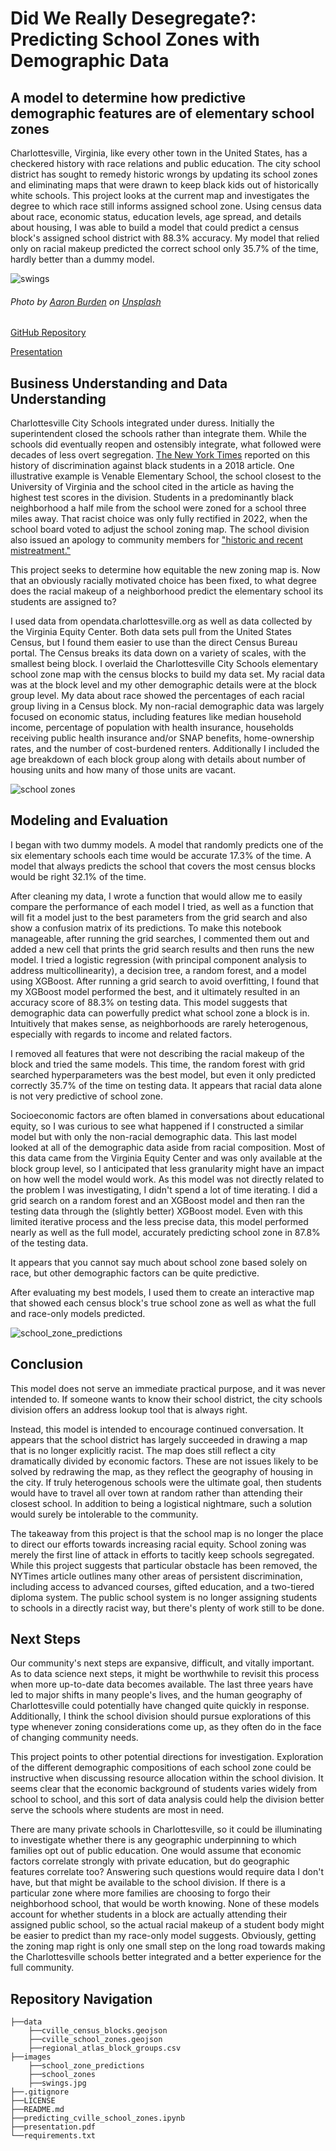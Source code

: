 # Did We Really Desegregate?: Predicting School Zones with Demographic Data
## A model to determine how predictive demographic features are of elementary school zones

Charlottesville, Virginia, like every other town in the United States, has a checkered history with race relations and public education. The city school district has sought to remedy historic wrongs by updating its school zones and eliminating maps that were drawn to keep black kids out of historically white schools. This project looks at the current map and investigates the degree to which race still informs assigned school zone. Using census data about race, economic status, education levels, age spread, and details about housing, I was able to build a model that could predict a census block's assigned school district with 88.3% accuracy. My model that relied only on racial makeup predicted the correct school only 35.7% of the time, hardly better than a dummy model.
 
![swings](images/swings.jpg)
###### Photo by <a href="https://unsplash.com/@aaronburden?utm_source=unsplash&utm_medium=referral&utm_content=creditCopyText">Aaron Burden</a> on <a href="https://unsplash.com/photos/ob6O_xd67O0?utm_source=unsplash&utm_medium=referral&utm_content=creditCopyText">Unsplash</a>
 
<a href="https://github.com/LydiaCuffman/cville_school_zones">GitHub Repository</a>

<a href="https://github.com/LydiaCuffman/cville_school_zones/blob/main/presentation.pdf">Presentation</a>


## Business Understanding and Data Understanding

Charlottesville City Schools integrated under duress. Initially the superintendent closed the schools rather than integrate them. While the schools did eventually reopen and ostensibly integrate, what followed were decades of less overt segregation. <a href="https://www.nytimes.com/2018/10/16/us/charlottesville-riots-black-students-schools.html">The New York Times</a> reported on this history of discrimination against black students in a 2018 article. One illustrative example is Venable Elementary School, the school closest to the University of Virginia and the school cited in the article as having the highest test scores in the division. Students in a predominantly black neighborhood a half mile from the school were zoned for a school three miles away. That racist choice was only fully rectified in 2022, when the school board voted to adjust the school zoning map. The school division also issued an apology to community members for <a href="https://www.cvilletomorrow.org/after-half-a-century-bussing-kids-from-a-historically-black-public-housing-community-away-from-their-neighborhood-school-city-schools-votes-to-rezone-venable/">"historic and recent mistreatment."</a>

This project seeks to determine how equitable the new zoning map is. Now that an obviously racially motivated choice has been fixed, to what degree does the racial makeup of a neighborhood predict the elementary school its students are assigned to?

I used data from opendata.charlottesville.org as well as data collected by the Virginia Equity Center. Both data sets pull from the United States Census, but I found them easier to use than the direct Census Bureau portal. The Census breaks its data down on a variety of scales, with the smallest being block. I overlaid the Charlottesville City Schools elementary school zone map with the census blocks to build my data set. My racial data was at the block level and my other demographic details were at the block group level. My data about race showed the percentages of each racial group living in a Census block. My non-racial demographic data was largely focused on economic status, including features like median household income, percentage of population with health insurance, households receiving public health insurance and/or SNAP benefits, home-ownership rates, and the number of cost-burdened renters. Additionally I included the age breakdown of each block group along with details about number of housing units and how many of those units are vacant. 

![school zones](images/school_zones.png)

## Modeling and Evaluation

I began with two dummy models. A model that randomly predicts one of the six elementary schools each time would be accurate 17.3% of the time. A model that always predicts the school that covers the most census blocks would be right 32.1% of the time.

After cleaning my data, I wrote a function that would allow me to easily compare the performance of each model I tried, as well as a function that will fit a model just to the best parameters from the grid search and also show a confusion matrix of its predictions. To make this notebook manageable, after running the grid searches, I commented them out and added a new cell that prints the grid search results and then runs the new model. I tried a logistic regression (with principal component analysis to address multicollinearity), a decision tree, a random forest, and a model using XGBoost. After running a grid search to avoid overfitting, I found that my XGBoost model performed the best, and it ultimately resulted in an accuracy score of 88.3% on testing data. This model suggests that demographic data can powerfully predict what school zone a block is in. Intuitively that makes sense, as neighborhoods are rarely heterogenous, especially with regards to income and related factors.

I removed all features that were not describing the racial makeup of the block and tried the same models. This time, the random forest with grid searched hyperparameters was the best model, but even it only predicted correctly 35.7% of the time on testing data. It appears that racial data alone is not very predictive of school zone.

Socioeconomic factors are often blamed in conversations about educational equity, so I was curious to see what happened if I constructed a similar model but with only the non-racial demographic data.  This last model looked at all of the demographic data aside from racial composition. Most of this data came from the Virginia Equity Center and was only available at the block group level, so I anticipated that less granularity might have an impact on how well the model would work. As this model was not directly related to the problem I was investigating, I didn't spend a lot of time iterating. I did a grid search on a random forest and an XGBoost model and then ran the testing data through the (slightly better) XGBoost model. Even with this limited iterative process and the less precise data, this model performed nearly as well as the full model, accurately predicting school zone in 87.8% of the testing data. 

It appears that you cannot say much about school zone based solely on race, but other demographic factors can be quite predictive.

After evaluating my best models, I used them to create an interactive map that showed each census block's true school zone as well as what the full and race-only models predicted.

![school_zone_predictions](images/school_zone_predictions.png)

## Conclusion

This model does not serve an immediate practical purpose, and it was never intended to. If someone wants to know their school district, the city schools division offers an address lookup tool that is always right.

Instead, this model is intended to encourage continued conversation. It appears that the school district has largely succeeded in drawing a map that is no longer explicitly racist. The map does still reflect a city dramatically divided by economic factors. These are not issues likely to be solved by redrawing the map, as they reflect the geography of housing in the city. If truly heterogenous schools were the ultimate goal, then students would have to travel all over town at random rather than attending their closest school. In addition to being a logistical nightmare, such a solution would surely be intolerable to the community.

The takeaway from this project is that the school map is no longer the place to direct our efforts towards increasing racial equity. School zoning was merely the first line of attack in efforts to tacitly keep schools segregated. While this project suggests that particular obstacle has been removed, the NYTimes article outlines many other areas of persistent discrimination, including access to advanced courses, gifted education, and a two-tiered diploma system. The public school system is no longer assigning students to schools in a directly racist way, but there's plenty of work still to be done.

## Next Steps

Our community's next steps are expansive, difficult, and vitally important. As to data science next steps, it might be worthwhile to revisit this process when more up-to-date data becomes available. The last three years have led to major shifts in many people's lives, and the human geography of Charlottesville could potentially have changed quite quickly in response. Additionally, I think the school division should pursue explorations of this type whenever zoning considerations come up, as they often do in the face of changing community needs.

This project points to other potential directions for investigation. Exploration of the different demographic compositions of each school zone could be instructive when discussing resource allocation within the school division. It seems clear that the economic background of students varies widely from school to school, and this sort of data analysis could help the division better serve the schools where students are most in need.

There are many private schools in Charlottesville, so it could be illuminating to investigate whether there is any geographic underpinning to which families opt out of public education. One would assume that economic factors correlate strongly with private education, but do geographic features correlate too? Answering such questions would require data I don't have, but that might be available to the school division. If there is a particular zone where more families are choosing to forgo their neighborhood school, that would be worth knowing. None of these models account for whether students in a block are actually attending their assigned public school, so the actual racial makeup of a student body might be easier to predict than my race-only model suggests. Obviously, getting the zoning map right is only one small step on the long road towards making the Charlottesville schools better integrated and a better experience for the full community.

## Repository Navigation
~~~
├──data
    ├──cville_census_blocks.geojson
    ├──cville_school_zones.geojson
    ├──regional_atlas_block_groups.csv
├──images
    ├──school_zone_predictions
    ├──school_zones
    ├──swings.jpg
├──.gitignore
├──LICENSE
├──README.md
├──predicting_cville_school_zones.ipynb
├──presentation.pdf
└──requirements.txt
~~~
